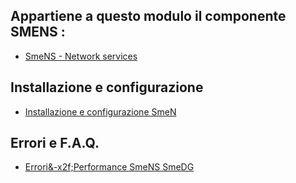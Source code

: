 ## Appartiene a questo modulo il componente SMENS : 
- [SmeNS - Network services](Sorgenti/MB/DOC/NSBASE_01)
## Installazione e configurazione
- [Installazione e configurazione SmeN](Sorgenti/MB/DOC/NSBASE_IN)
## Errori e F.A.Q.
- [Errori&-x2f;Performance SmeNS  SmeDG](Sorgenti/MB/DOC/NSBASE_ER)

